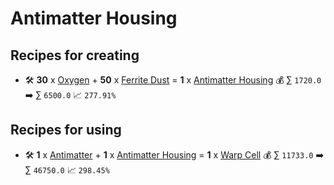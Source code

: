 # Antimatter Housing

## Recipes for creating

* 🛠️ **30** x [Oxygen](<Oxygen.md>) + **50** x [Ferrite Dust](<Ferrite Dust.md>) = **1** x [Antimatter Housing](<Antimatter Housing.md>) 💰 ∑ `1720.0` ➡️ ∑ `6500.0` 📈 `277.91%`


## Recipes for using

* 🛠️ **1** x [Antimatter](<Antimatter.md>) + **1** x [Antimatter Housing](<Antimatter Housing.md>) = **1** x [Warp Cell](<Warp Cell.md>) 💰 ∑ `11733.0` ➡️ ∑ `46750.0` 📈 `298.45%`
